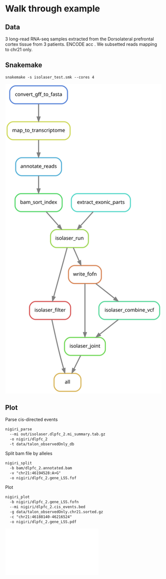 # **Walk through example**

## Data

3 long-read RNA-seq samples extracted from the Dorsolateral prefrontal cortex tissue from 3 patients.
ENCODE acc . 
We subsetted reads mapping to chr21 only. 

## Snakemake 

```
snakemake -s isolaser_test.smk --cores 4
```

![Flowchart](dag.svg)

## Plot

Parse cis-directed events

```
nigiri_parse
  --mi out/isolaser.dlpfc_2.mi_summary.tab.gz
  -o nigiri/dlpfc_2
  -t data/talon_observedOnly_db
```

Split bam file by alleles

```
nigiri_split
  -b bam/dlpfc_2.annotated.bam
  -v "chr21:46194528:A>G"
  -o nigiri/dlpfc_2.gene_LSS.fof
```

Plot

```
nigiri_plot
  -b nigiri/dlpfc_2.gene_LSS.fofn
  --mi nigiri/dlpfc_2.cis_events.bed
  -g data/talon_observedOnly.chr21.sorted.gz
  -c "chr21:46188140-46216524"
  -o nigiri/dlpfc_2.gene_LSS.pdf
```

![LSS](nigiri/dlpfc_2.gene_LSS.pdf)
